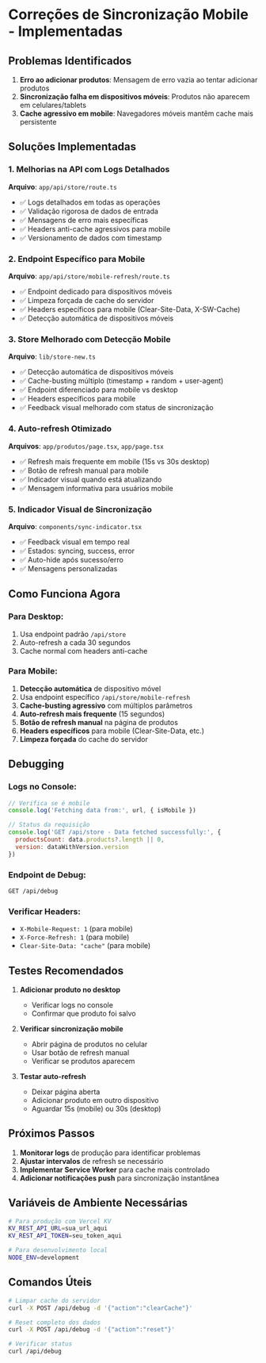 # Correções de Sincronização Mobile - Implementadas

## Problemas Identificados

1. **Erro ao adicionar produtos**: Mensagem de erro vazia ao tentar adicionar produtos
2. **Sincronização falha em dispositivos móveis**: Produtos não aparecem em celulares/tablets
3. **Cache agressivo em mobile**: Navegadores móveis mantêm cache mais persistente

## Soluções Implementadas

### 1. Melhorias na API com Logs Detalhados

**Arquivo**: `app/api/store/route.ts`

- ✅ Logs detalhados em todas as operações
- ✅ Validação rigorosa de dados de entrada
- ✅ Mensagens de erro mais específicas
- ✅ Headers anti-cache agressivos para mobile
- ✅ Versionamento de dados com timestamp

### 2. Endpoint Específico para Mobile

**Arquivo**: `app/api/store/mobile-refresh/route.ts`

- ✅ Endpoint dedicado para dispositivos móveis
- ✅ Limpeza forçada de cache do servidor
- ✅ Headers específicos para mobile (Clear-Site-Data, X-SW-Cache)
- ✅ Detecção automática de dispositivos móveis

### 3. Store Melhorado com Detecção Mobile

**Arquivo**: `lib/store-new.ts`

- ✅ Detecção automática de dispositivos móveis
- ✅ Cache-busting múltiplo (timestamp + random + user-agent)
- ✅ Endpoint diferenciado para mobile vs desktop
- ✅ Headers específicos para mobile
- ✅ Feedback visual melhorado com status de sincronização

### 4. Auto-refresh Otimizado

**Arquivos**: `app/produtos/page.tsx`, `app/page.tsx`

- ✅ Refresh mais frequente em mobile (15s vs 30s desktop)
- ✅ Botão de refresh manual para mobile
- ✅ Indicador visual quando está atualizando
- ✅ Mensagem informativa para usuários mobile

### 5. Indicador Visual de Sincronização

**Arquivo**: `components/sync-indicator.tsx`

- ✅ Feedback visual em tempo real
- ✅ Estados: syncing, success, error
- ✅ Auto-hide após sucesso/erro
- ✅ Mensagens personalizadas

## Como Funciona Agora

### Para Desktop:
1. Usa endpoint padrão `/api/store`
2. Auto-refresh a cada 30 segundos
3. Cache normal com headers anti-cache

### Para Mobile:
1. **Detecção automática** de dispositivo móvel
2. Usa endpoint específico `/api/store/mobile-refresh`
3. **Cache-busting agressivo** com múltiplos parâmetros
4. **Auto-refresh mais frequente** (15 segundos)
5. **Botão de refresh manual** na página de produtos
6. **Headers específicos** para mobile (Clear-Site-Data, etc.)
7. **Limpeza forçada** do cache do servidor

## Debugging

### Logs no Console:
```javascript
// Verifica se é mobile
console.log('Fetching data from:', url, { isMobile })

// Status da requisição
console.log('GET /api/store - Data fetched successfully:', {
  productsCount: data.products?.length || 0,
  version: dataWithVersion.version
})
```

### Endpoint de Debug:
```bash
GET /api/debug
```

### Verificar Headers:
- `X-Mobile-Request: 1` (para mobile)
- `X-Force-Refresh: 1` (para mobile)
- `Clear-Site-Data: "cache"` (para mobile)

## Testes Recomendados

1. **Adicionar produto no desktop**
   - Verificar logs no console
   - Confirmar que produto foi salvo

2. **Verificar sincronização mobile**
   - Abrir página de produtos no celular
   - Usar botão de refresh manual
   - Verificar se produtos aparecem

3. **Testar auto-refresh**
   - Deixar página aberta
   - Adicionar produto em outro dispositivo
   - Aguardar 15s (mobile) ou 30s (desktop)

## Próximos Passos

1. **Monitorar logs** de produção para identificar problemas
2. **Ajustar intervalos** de refresh se necessário
3. **Implementar Service Worker** para cache mais controlado
4. **Adicionar notificações push** para sincronização instantânea

## Variáveis de Ambiente Necessárias

```bash
# Para produção com Vercel KV
KV_REST_API_URL=sua_url_aqui
KV_REST_API_TOKEN=seu_token_aqui

# Para desenvolvimento local
NODE_ENV=development
```

## Comandos Úteis

```bash
# Limpar cache do servidor
curl -X POST /api/debug -d '{"action":"clearCache"}'

# Reset completo dos dados
curl -X POST /api/debug -d '{"action":"reset"}'

# Verificar status
curl /api/debug
```